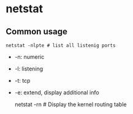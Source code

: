 # netstat

## Common usage

    netstat -nlpte # list all listenig ports

- -n: numeric
- -l: listening
- -t: tcp
- -e: extend, display additional info

    netstat -rn  # Display the kernel routing table

